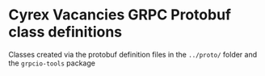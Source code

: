 # Cyrex Vacancies GRPC Protobuf class definitions

Classes created via the protobuf definition files in the `../proto/` folder and the `grpcio-tools` package

